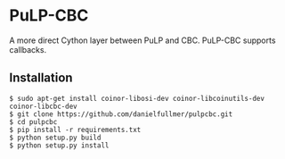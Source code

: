 # PuLP-CBC

A more direct Cython layer between PuLP and CBC. PuLP-CBC supports callbacks.

## Installation

    $ sudo apt-get install coinor-libosi-dev coinor-libcoinutils-dev coinor-libcbc-dev
    $ git clone https://github.com/danielfullmer/pulpcbc.git
    $ cd pulpcbc
    $ pip install -r requirements.txt
    $ python setup.py build
    $ python setup.py install
